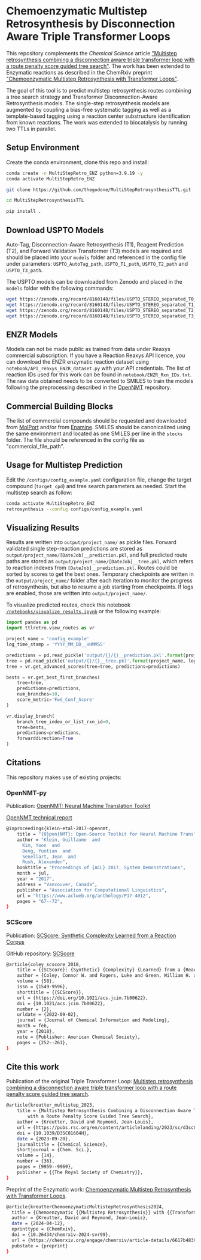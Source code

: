 # Chemoenzymatic Multistep Retrosynthesis by Disconnection Aware Triple Transformer Loops


This repository complements the _Chemical Science_ article ["Multistep retrosynthesis combining a disconnection aware triple transformer loop with a route penalty score guided tree search"](https://pubs.rsc.org/en/content/articlelanding/2023/sc/d3sc01604h). The work has been extended to Enzymatic reactions as described in the ChemRxiv preprint ["Chemoenzymatic Multistep Retrosynthesis with Transformer Loops"](https://chemrxiv.org/engage/chemrxiv/article-details/6617b48391aefa6ce157c2b4).

The goal of this tool is to predict multistep retrosynthesis routes combining a tree search strategy and Transformer Disconnection-Aware Retrosynthesis models. The single-step retrosynthesis models are augmented by coupling a bias-free systematic tagging as well as a template-based tagging using a reaction center substructure identification from known reactions. The work was extended to biocatalysis by running two TTLs in parallel.

## Setup Environment

Create the conda environment, clone this repo and install:

``` bash
conda create -n MultiStepRetro_ENZ python=3.9.19 -y
conda activate MultiStepRetro_ENZ

git clone https://github.com/thegodone/MultiStepRetrosynthesisTTL.git

cd MultiStepRetrosynthesisTTL

pip install .

```

## Download USPTO Models

Auto-Tag, Disconnection-Aware Retrosynthesis (T1), Reagent Prediction (T2), and Forward Validation Transformer (T3) models are required and should be placed into your `models` folder and referenced in the config file under parameters: `USPTO_AutoTag_path`, `USPTO_T1_path`, `USPTO_T2_path` and `USPTO_T3_path`.


The USPTO models can be downloaded from Zenodo and placed in the `models` folder with the following commands:

``` bash
wget https://zenodo.org/record/8160148/files/USPTO_STEREO_separated_T0_AutoTag_260000.pt?download=1 -O models/USPTO_STEREO_separated_T0_AutoTag_260000.pt
wget https://zenodo.org/record/8160148/files/USPTO_STEREO_separated_T1_Retro_255000.pt?download=1 -O models/USPTO_STEREO_separated_T1_Retro_255000.pt
wget https://zenodo.org/record/8160148/files/USPTO_STEREO_separated_T2_Reagent_Pred_225000.pt?download=1 -O models/USPTO_STEREO_separated_T2_Reagent_Pred_225000.pt
wget https://zenodo.org/record/8160148/files/USPTO_STEREO_separated_T3_Forward_255000.pt?download=1 -O models/USPTO_STEREO_separated_T3_Forward_255000.pt
```

## ENZR Models

Models can not be made public as trained from data under Reaxys commercial subscription. If you have a Reaction Reaxys API licence, you can download the ENZR enzymatic reaction dataset using `notebook/API_reaxys_ENZR_dataset.py` with your API credentials. The list of reaction IDs used for this work can be found in `notebook/ENZR_Rxn_IDs.txt`. The raw data obtained needs to be converted to SMILES to train the models following the preprocessing described in the [OpenNMT](https://github.com/reymond-group/OpenNMT-py) repository. 


## Commercial Building Blocks

The list of commercial compounds should be requested and downloaded from [MolPort](https://www.molport.com/shop/access-databases) and/or from [Enamine](https://enamine.net/building-blocks/building-blocks-catalog). SMILES should be canonicalized using the same environment and located as one SMILES per line in the `stocks` folder. The file should be referenced in the config file as "commercial_file_path".


## Usage for Multistep Prediction

Edit the `/configs/config_example.yaml` configuration file, change the target compound (`target_cpd`) and tree search parameters as needed.
Start the multistep search as follow:

``` bash
conda activate MultiStepRetro_ENZ
retrosynthesis --config configs/config_example.yaml
```

## Visualizing Results

Results are written into `output/project_name/` as pickle files. Forward validated single step-reaction predictions are stored as `output/project_name/[DateJob]__prediction.pkl`, and full predicted route paths are stored as `output/project_name/[DateJob]__tree.pkl`, which refers to reaction indexes from `[DateJob]__prediction.pkl`. Routes could be sorted by scores to get the best ones. Temporary checkpoints are written in the `output/project_name/` folder after each iteration to monitor the progress of retrosynthesis, but also to resume a job starting from checkpoints. If logs are enabled, those are written into `output/project_name/`.

To visualize predicted routes, check this notebook [`/notebooks/visualize_results.ipynb`](https://github.com/reymond-group/MultiStepRetrosynthesisTTL/blob/main/notebook/visualize_results.ipynb) or the following example:

``` python
import pandas as pd
import ttlretro.view_routes as vr

project_name = 'config_example'
log_time_stamp = 'YYYY_MM_DD__HHMMSS'

predictions = pd.read_pickle('output/{}/{}__prediction.pkl'.format(project_name, log_time_stamp))
tree = pd.read_pickle('output/{}/{}__tree.pkl'.format(project_name, log_time_stamp))
tree = vr.get_advanced_scores(tree=tree, predictions=predictions)

bests = vr.get_best_first_branches(
    tree=tree, 
    predictions=predictions, 
    num_branches=10, 
    score_metric='Fwd_Conf_Score'
)

vr.display_branch(
    branch_tree_index_or_list_rxn_id=0, 
    tree=bests, 
    predictions=predictions, 
    forwarddirection=True
)

```


## Citations

This repository makes use of existing projects:

### OpenNMT-py

Publication: [OpenNMT: Neural Machine Translation Toolkit](https://arxiv.org/pdf/1805.11462.pdf)

[OpenNMT technical report](https://www.aclweb.org/anthology/P17-4012/)

``` bash
@inproceedings{klein-etal-2017-opennmt,
    title = "{O}pen{NMT}: Open-Source Toolkit for Neural Machine Translation",
    author = "Klein, Guillaume  and
      Kim, Yoon  and
      Deng, Yuntian  and
      Senellart, Jean  and
      Rush, Alexander",
    booktitle = "Proceedings of {ACL} 2017, System Demonstrations",
    month = jul,
    year = "2017",
    address = "Vancouver, Canada",
    publisher = "Association for Computational Linguistics",
    url = "https://www.aclweb.org/anthology/P17-4012",
    pages = "67--72",
}
```

### SCScore

Publication: [SCScore: Synthetic Complexity Learned from a Reaction Corpus](https://pubs.acs.org/doi/10.1021/acs.jcim.7b00622)

GitHub repository: [SCScore](https://github.com/connorcoley/scscore)

``` bash
@article{coley_scscore_2018,
	title = {{SCScore}: {Synthetic} {Complexity} {Learned} from a {Reaction} {Corpus}},
	author = {Coley, Connor W. and Rogers, Luke and Green, William H. and Jensen, Klavs F.},
	volume = {58},
	issn = {1549-9596},
	shorttitle = {{SCScore}},
	url = {https://doi.org/10.1021/acs.jcim.7b00622},
	doi = {10.1021/acs.jcim.7b00622},
	number = {2},
	urldate = {2022-09-02},
	journal = {Journal of Chemical Information and Modeling},
	month = feb,
	year = {2018},
	note = {Publisher: American Chemical Society},
	pages = {252--261},
}
```

## Cite this work

Publication of the original Triple Transformer Loop: [Multistep retrosynthesis combining a disconnection aware triple transformer loop with a route penalty score guided tree search](https://pubs.rsc.org/en/content/articlelanding/2023/sc/d3sc01604h).


``` bash
@article{kreutter_multistep_2023,
	title = {Multistep Retrosynthesis Combining a Disconnection Aware Triple Transformer Loop 
		with a Route Penalty Score Guided Tree Search},
	author = {Kreutter, David and Reymond, Jean-Louis},
	url = {https://pubs.rsc.org/en/content/articlelanding/2023/sc/d3sc01604h},
	doi = {10.1039/D3SC01604H},
	date = {2023-09-20},
	journaltitle = {Chemical Science},
	shortjournal = {Chem. Sci.},
	volume = {14},
	number = {36},
	pages = {9959--9969},
	publisher = {{The Royal Society of Chemistry}},
}
```

Preprint of the Enzymatic work: [Chemoenzymatic Multistep Retrosynthesis with Transformer Loops](https://chemrxiv.org/engage/chemrxiv/article-details/6617b48391aefa6ce157c2b4).

``` bash
@article{kreutterChemoenzymaticMultistepRetrosynthesis2024,
  title = {Chemoenzymatic {{Multistep Retrosynthesis}} with {{Transformer Loops}}},
  author = {Kreutter, David and Reymond, Jean-Louis},
  date = {2024-04-12},
  eprinttype = {ChemRxiv},
  doi = {10.26434/chemrxiv-2024-svr99},
  url = {https://chemrxiv.org/engage/chemrxiv/article-details/6617b48391aefa6ce157c2b4},
  pubstate = {preprint}
}
```
